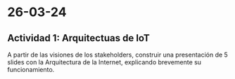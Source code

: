 # 26-03-24
## Actividad 1: Arquitectuas de IoT
A partir de las visiones de los stakeholders, construir una presentación de 5 slides con la Arquitectura de la Internet, explicando brevemente su funcionamiento.